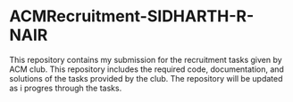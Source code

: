 # ACMRecruitment-SIDHARTH-R-NAIR
This repository contains my submission for the recruitment tasks given by ACM club. This repository includes the required code, documentation, and solutions of the tasks provided by the club. The repository will be updated as i progres through the tasks.
